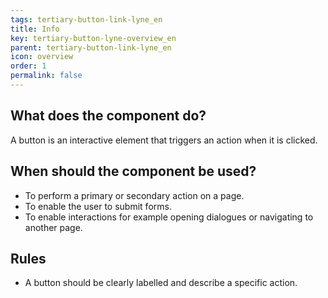 ```yaml
---
tags: tertiary-button-link-lyne_en
title: Info
key: tertiary-button-lyne-overview_en
parent: tertiary-button-link-lyne_en
icon: overview
order: 1
permalink: false
---
```


## What does the component do?
A button is an interactive element that triggers an action when it is clicked.

## When should the component be used?
* To perform a primary or secondary action on a page.
* To enable the user to submit forms.
* To enable interactions for example opening dialogues or navigating to another page.

## Rules
* A button should be clearly labelled and describe a specific action.


